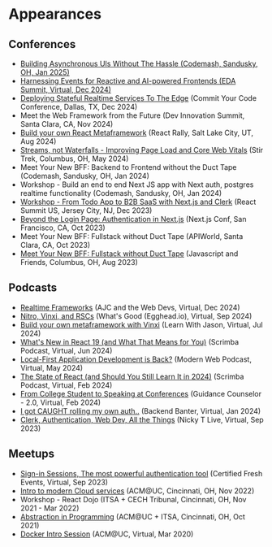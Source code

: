 # Appearances

## Conferences

- [Building Asynchronous UIs Without The Hassle (Codemash, Sandusky, OH, Jan 2025)](https://youtu.be/pX5r_jTLbvw?si=qjTPBQkyb-zRP96R)
- [Harnessing Events for Reactive and AI-powered Frontends (EDA Summit, Virtual, Dec 2024)](https://edasummit.com/videos/harnessing-events-for-reactive-and-ai-powered-frontends/)
- [Deploying Stateful Realtime Services To The Edge](https://www.youtube.com/live/_cCmh-FrYeM?si=05mwvnxDxbZ_EAtx&t=2133) (Commit Your Code Conference, Dallas, TX, Dec 2024)
- Meet the Web Framework from the Future (Dev Innovation Summit, Santa Clara, CA, Nov 2024)
- [Build your own React Metaframework](https://youtu.be/4V_Wz_k35C8?si=wvar4Ra5i-aO6e6q) (React Rally, Salt Lake City, UT, Aug 2024)
- [Streams, not Waterfalls - Improving Page Load and Core Web Vitals](https://youtu.be/GrJVK6ci--s?si=nKoDMyK05RC2uwk9) (Stir Trek, Columbus, OH, May 2024)
- Meet Your New BFF: Backend to Frontend without the Duct Tape (Codemash, Sandusky, OH, Jan 2024)
- Workshop - Build an end to end Next JS app with Next auth, postgres realtime functionality (Codemash, Sandusky, OH, Jan 2024)
- [Workshop - From Todo App to B2B SaaS with Next.js and Clerk](https://gitnation.com/contents/from-todo-app-to-b2b-saas-with-nextjs-and-clerk) (React Summit US, Jersey City, NJ, Dec 2023)
- [Beyond the Login Page: Authentication in Next.js](https://youtu.be/44b2U0uGQ0k?si=zTFY-NBByjZw_OFq) (Next.js Conf, San Francisco, CA, Oct 2023)
- Meet Your New BFF: Fullstack without Duct Tape (APIWorld, Santa Clara, CA, Oct 2023)
- [Meet Your New BFF: Fullstack without Duct Tape](https://youtu.be/vAKwSEzj7sY?si=FkU5xBr9bzXO2vsQ) (Javascript and Friends, Columbus, OH, Aug 2023)

## Podcasts

- [Realtime Frameworks](https://www.youtube.com/live/q8AlF3QcR2M?si=hdyr5Gu8ie0Lcsbx) (AJC and the Web Devs, Virtual, Dec 2024)
- [Nitro, Vinxi, and RSCs](https://egghead.io/nitro-vinxi-and-rscs-whats-good-with-dev-agrawal~s577t) (What's Good (Egghead.io), Virtual, Sep 2024)
- [Build your own metaframework with Vinxi](https://www.youtube.com/live/2m9ErnaDy6s?si=o5XAnyr0XzDzXFXD) (Learn With Jason, Virtual, Jul 2024)
- [What's New in React 19 (and What That Means for You)](https://youtu.be/8GuvVaEWjzk?si=9sf5hn8ArtPzz9Os) (Scrimba Podcast, Virtual, Jun 2024)
- [Local-First Application Development is Back?](https://youtu.be/0bYeHVAk_EM?si=m3UiQnxbcTHazy_1) (Modern Web Podcast, Virtual, May 2024)
- [The State of React (and Should You Still Learn It in 2024)](https://youtu.be/nD1V18VBNcw?si=tnvwbyyJB7irxqMd) (Scrimba Podcast, Virtual, Feb 2024)
- [From College Student to Speaking at Conferences](https://www.linkedin.com/posts/taylordesseyn_from-college-student-to-speaking-at-conferences-activity-7163192438377926657-VOoy) (Guidance Counselor - 2.0, Virtual, Feb 2024)
- [I got CAUGHT rolling my own auth..](https://youtu.be/xjcvlddL398?si=A1T0qZWvm8CdsDkZ) (Backend Banter, Virtual, Jan 2024)
- [Clerk, Authentication, Web Dev, All the Things](https://youtu.be/vlxkTAzNm5Y?si=vWuoMMUoyJvFElCU) (Nicky T Live, Virtual, Sep 2023)

## Meetups

- [Sign-in Sessions, The most powerful authentication tool](https://youtu.be/MYIIuF1ELxM?si=rn5XyB49pgfYLUK2) (Certified Fresh Events, Virtual, Sep 2023)
- [Intro to modern Cloud services](https://youtu.be/EyGMpEgmRMo?si=lELS8TY1BBP-H-8f) (ACM@UC, Cincinnati, OH, Nov 2022)
- Workshop - React Dojo (ITSA + CECH Tribunal, Cincinnati, OH, Nov 2021 - Mar 2022)
- [Abstraction in Programming](https://youtu.be/cdssceyEbSU?si=jWUl8zleCNookuNv) (ACM@UC + ITSA, Cincinnati, OH, Oct 2021)
- [Docker Intro Session](https://www.youtube.com/live/7c8AuQ0Nljs?si=Dak20j06WtR96Nf5) (ACM@UC, Virtual, Mar 2020)
